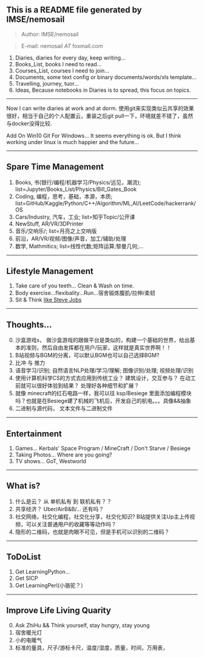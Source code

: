 ## This is a README file generated by IMSE/nemosail

> Author: IMSE/nemosail

> E-mail: nemosail _AT_ foxmail.com

1. Diaries, diaries for every day, keep writing...
2. Books_List, books I need to read...
3. Courses_List, courses I need to join...
4. Documents, some text config or binary documents/words/xls template...
5. Travelling, journey, tuor...
6. Ideas, Because notebooks in Diaries is to spread, this focus on topics.

***
Now I can write diaries at work and at dorm. 
使用git来实现类似云共享的效果很好，相当于自己的个人配置云，重装之后git pull一下，环境就差不错了，虽然与docker没得比较.

Add On Win10 Git For Windows... It seems everything is ok. 
But I think working under linux is much happier and the future...

***
## Spare Time Management
1. Books, 书(银行/编程/机器学习/Physics/远见，潮流); list=Jupyter/Books_List/Physics/Bill_Gates_Book
2. Coding, 编程，思考，基础，本源，本质; list=GitHub/Kaggle/Python/C++/Algorithm/ML,AI/LeetCode/hackerrank/OS
3. Cars/Industry, 汽车，工业; list=知乎Topic/公开课
4. NewStuff, AR/VR/3DPrinter
5. 音乐/交响乐/; list=月亮之上交响版
6. 前沿，AR/VR/视频/图像/声音，加工/辅助/处理
7. 数学, Mathmitics; list=线性代数;矩阵运算;黎曼几何;...

---
## Lifestyle Management
1. Take care of you teeth... Clean & Wash on time.
2. Body exercise...flexibality...Run...宿舍锻炼腹肌/拉伸/柔韧
3. Sit & Think [like Steve Jobs](http://36kr.com/p/5053048.html)

---
## Thoughts...
0. 沙盒游戏s， 做沙盒游戏的跟做平台是类似的，构建一个基础的世界，给出基本的准则，然后自由发挥都在用户/玩家，这样就是真实世界啊！！
1. B站视频与BGM的分离，可以默认BGM也可以自己选择BGM?
2. 比冲 与 推力
3. 语音学习/识别; 自然语言NLP处理/学习/理解; 图像识别/处理; 视频处理/识别
4. 使用计算机科学CS的方式去应用到传统工业？ 建筑设计，交互参与？ 在动工前就可以很好体验到结果？ 处理好各种细节和扩展？
5. 就像 minecraft的红石电路一样，我可以往 ksp/Besiege 里面添加编程模块吗？也就是在Besiege建了机械的飞机后，开发自己的航电。。。具像&&抽象
6. 二进制与源代码， 文本文件与二进制文件

---
## Entertainment
1. Games... Kerbals' Space Program / MineCraft / Don't Starve / Besiege
2. Taking Photos... Where are you going?
3. TV shows... GoT, Westworld

---
## What is?
1. 什么是云？ 从 单机私有 到 联机私有？？
2. 共享经济？ Uber/AirB&B/... 还有吗？
3. 社交网络，社交化编程，社交化分享，社交化知识? B站提供关注Up主上传视频，可以关注普通用户的收藏等等动作吗？
4. 隐形的二维码，也就是肉眼不可见，但是手机可以识别的二维码？

---
## ToDoList
1. Get LearningPython...
2. Get SICP
3. Get LearningPerl(小骆驼？）

---
## Improve Life Living Quarity
0. Ask ZhiHu && Think yourself, stay hungry, stay young
1. 宿舍暖光灯
2. 小的电暖气
3. 标准的量具，尺子/游标卡尺，温度/湿度，质量，时间，万用表，
